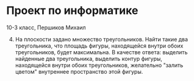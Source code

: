 # Проект по информатике
 
 10-3 класс, Першиков Михаил
 
4. На плоскости задано множество треугольников. Найти такие два треугольника, что площадь фигуры, находящейся внутри обоих треугольников, будет максимальна. В качестве ответа: выделить найденные два треугольника, выделить контур фигуры, находящейся внутри обоих треугольников, желательно "залить цветом" внутреннее пространство этой фигуры.
